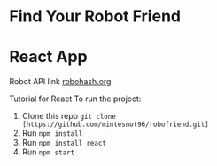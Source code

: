 # Find Your Robot Friend
# React App
Robot API link [robohash.org](https://robohash.org)

Tutorial for React To run the project:
1. Clone this repo  `git clone [https://github.com/mintesnot96/robofriend.git]`
2. Run `npm install`
3. Run `npm install react`
3. Run `npm start`


